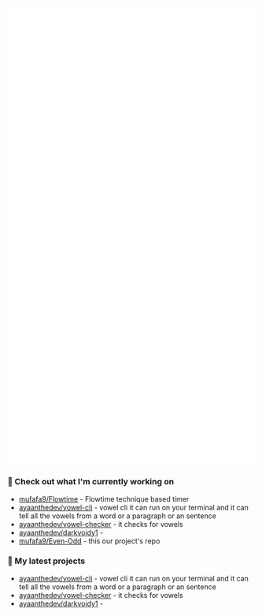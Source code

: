 <p align="left"><img src="https://raw.githubusercontent.com/AyaanSucksAtCoding/AyaanSucksAtCoding/refs/heads/main/github-metrics.svg" /></p>








### 👷 Check out what I'm currently working on

- [mufafa9/Flowtime](https://github.com/mufafa9/Flowtime) - Flowtime technique based timer
- [ayaanthedev/vowel-cli](https://github.com/ayaanthedev/vowel-cli) - vowel cli it can run on your terminal and it can tell all the vowels from a word or a paragraph or an sentence
- [ayaanthedev/vowel-checker](https://github.com/ayaanthedev/vowel-checker) - it checks for vowels
- [ayaanthedev/darkvoidy1](https://github.com/ayaanthedev/darkvoidy1) - 
- [mufafa9/Even-Odd](https://github.com/mufafa9/Even-Odd) - this our project&#39;s repo
### 🌱 My latest projects

- [ayaanthedev/vowel-cli](https://github.com/ayaanthedev/vowel-cli) - vowel cli it can run on your terminal and it can tell all the vowels from a word or a paragraph or an sentence
- [ayaanthedev/vowel-checker](https://github.com/ayaanthedev/vowel-checker) - it checks for vowels
- [ayaanthedev/darkvoidy1](https://github.com/ayaanthedev/darkvoidy1) - 
